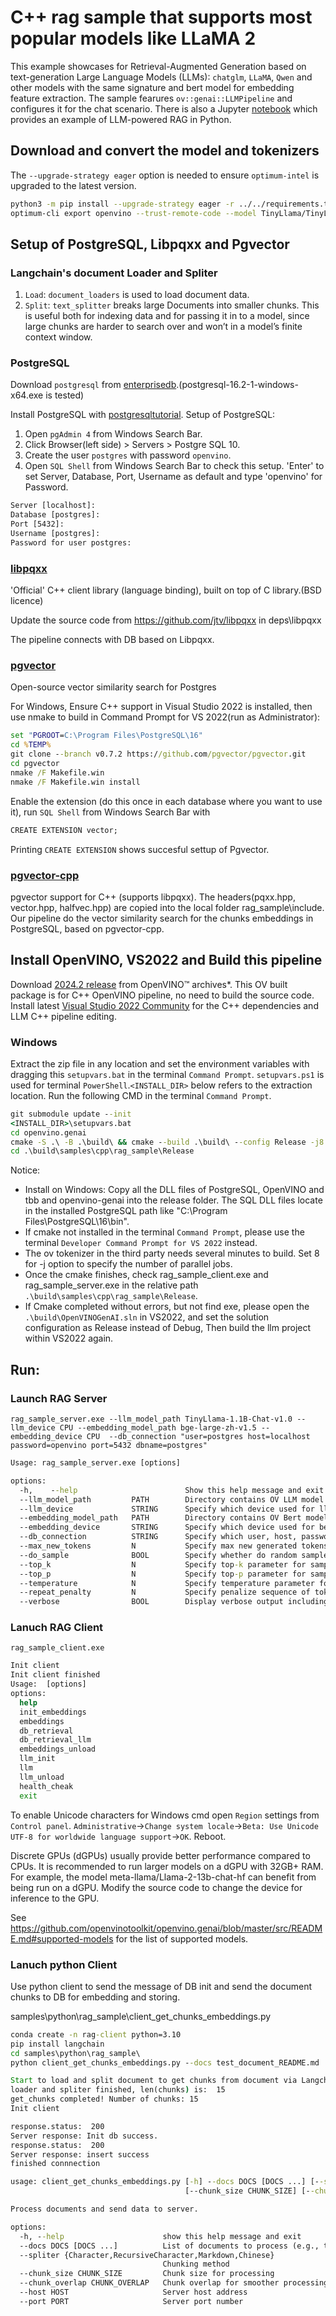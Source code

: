 # C++ rag sample that supports most popular models like LLaMA 2

This example showcases for Retrieval-Augmented Generation based on text-generation Large Language Models (LLMs): `chatglm`, `LLaMA`, `Qwen` and other models with the same signature and bert model for embedding feature extraction. The sample fearures `ov::genai::LLMPipeline` and configures it for the chat scenario. There is also a Jupyter [notebook](https://github.com/openvinotoolkit/openvino_notebooks/tree/main/notebooks/254-llm-chatbot) which provides an example of LLM-powered RAG in Python.

## Download and convert the model and tokenizers

The `--upgrade-strategy eager` option is needed to ensure `optimum-intel` is upgraded to the latest version.

```sh
python3 -m pip install --upgrade-strategy eager -r ../../requirements.txt
optimum-cli export openvino --trust-remote-code --model TinyLlama/TinyLlama-1.1B-Chat-v1.0 TinyLlama-1.1B-Chat-v1.0
```

## Setup of PostgreSQL, Libpqxx and Pgvector

### Langchain's document Loader and Spliter
1. `Load`: `document_loaders` is used to load document data.
2. `Split`: `text_splitter` breaks large Documents into smaller chunks. This is useful both for indexing data and for passing it in to a model, since large chunks are harder to search over and won’t in a model’s finite context window.

### PostgreSQL

Download `postgresql` from [enterprisedb](https://www.enterprisedb.com/downloads/postgres-postgresql-downloads).(postgresql-16.2-1-windows-x64.exe is tested)

Install PostgreSQL with [postgresqltutorial](https://www..com/postgresql-getting-started/install-postgresql/).
Setup of PostgreSQL:
1. Open `pgAdmin 4` from Windows Search Bar.
2. Click Browser(left side) > Servers > Postgre SQL 10.
3. Create the user `postgres` with password `openvino`.
4. Open `SQL Shell` from Windows Search Bar to check this setup. 'Enter' to set Server, Database, Port, Username as default and type 'openvino' for Password.
 
```bat
Server [localhost]: 
Database [postgres]:
Port [5432]:
Username [postgres]:
Password for user postgres:
```
### [libpqxx](https://github.com/jtv/libpqxx)
'Official' C++ client library (language binding), built on top of C library.(BSD licence)

Update the source code from https://github.com/jtv/libpqxx in deps\libpqxx



The pipeline connects with DB based on Libpqxx.

### [pgvector](https://github.com/pgvector/pgvector.git)
Open-source vector similarity search for Postgres

For Windows, Ensure C++ support in Visual Studio 2022 is installed, then use nmake to build in Command Prompt for VS 2022(run as Administrator):
```bat
set "PGROOT=C:\Program Files\PostgreSQL\16"
cd %TEMP%
git clone --branch v0.7.2 https://github.com/pgvector/pgvector.git
cd pgvector
nmake /F Makefile.win
nmake /F Makefile.win install
```
Enable the extension (do this once in each database where you want to use it), run `SQL Shell` from Windows Search Bar with
```bat
CREATE EXTENSION vector;
```
Printing `CREATE EXTENSION` shows succesful settup of Pgvector.

### [pgvector-cpp](https://github.com/pgvector/pgvector-cpp)
pgvector support for C++ (supports libpqxx). 
The headers(pqxx.hpp, vector.hpp, halfvec.hpp) are copied into the local folder rag_sample\include.
Our pipeline do the vector similarity search for the chunks embeddings in PostgreSQL, based on pgvector-cpp.

## Install OpenVINO, VS2022 and Build this pipeline

Download [2024.2 release](https://storage.openvinotoolkit.org/repositories/openvino/packages/2024.2/windows/) from OpenVINO™ archives*. This OV built package is for C++ OpenVINO pipeline, no need to build the source code.
Install latest [Visual Studio 2022 Community](https://visualstudio.microsoft.com/downloads/) for the C++ dependencies and LLM C++ pipeline editing.

### Windows

Extract the zip file in any location and set the environment variables with dragging this `setupvars.bat` in the terminal `Command Prompt`. `setupvars.ps1` is used for terminal `PowerShell`.`<INSTALL_DIR>` below refers to the extraction location.
Run the following CMD in the terminal `Command Prompt`.

```bat
git submodule update --init
<INSTALL_DIR>\setupvars.bat
cd openvino.genai
cmake -S .\ -B .\build\ && cmake --build .\build\ --config Release -j8
cd .\build\samples\cpp\rag_sample\Release
```
Notice:
- Install on Windows: Copy all the DLL files of PostgreSQL, OpenVINO and tbb and openvino-genai into the release folder. The SQL DLL files locate in the installed PostgreSQL path like "C:\Program Files\PostgreSQL\16\bin". 
- If cmake not installed in the terminal `Command Prompt`, please use the terminal `Developer Command Prompt for VS 2022` instead.
- The ov tokenizer in the third party needs several minutes to build. Set 8 for -j option to specify the number of parallel jobs. 
- Once the cmake finishes, check rag_sample_client.exe and rag_sample_server.exe in the relative path `.\build\samples\cpp\rag_sample\Release`. 
- If Cmake completed without errors, but not find exe, please open the `.\build\OpenVINOGenAI.sln` in VS2022, and set the solution configuration as Release instead of Debug, Then build the llm project within VS2022 again.

## Run:
### Launch RAG Server
`rag_sample_server.exe --llm_model_path TinyLlama-1.1B-Chat-v1.0 --llm_device CPU --embedding_model_path bge-large-zh-v1.5 --embedding_device CPU  --db_connection "user=postgres host=localhost password=openvino port=5432 dbname=postgres"`
```bat
Usage: rag_sample_server.exe [options]

options:
  -h,    --help                        Show this help message and exit
  --llm_model_path         PATH        Directory contains OV LLM model and tokenizers
  --llm_device             STRING      Specify which device used for llm inference
  --embedding_model_path   PATH        Directory contains OV Bert model and tokenizers
  --embedding_device       STRING      Specify which device used for bert inference
  --db_connection          STRING      Specify which user, host, password, port, dbname
  --max_new_tokens         N           Specify max new generated tokens (default: 256)
  --do_sample              BOOL        Specify whether do random sample (default: False)
  --top_k                  N           Specify top-k parameter for sampling (default: 0)
  --top_p                  N           Specify top-p parameter for sampling (default: 0.7)
  --temperature            N           Specify temperature parameter for sampling (default: 0.95)
  --repeat_penalty         N           Specify penalize sequence of tokens (default: 1.0, means no repeat penalty)
  --verbose                BOOL        Display verbose output including config/system/performance info
```
### Lanuch RAG Client
`rag_sample_client.exe`
```bat
Init client
Init client finished
Usage:  [options]
options:
  help
  init_embeddings
  embeddings
  db_retrieval
  db_retrieval_llm
  embeddings_unload
  llm_init
  llm
  llm_unload
  health_cheak
  exit
```
To enable Unicode characters for Windows cmd open `Region` settings from `Control panel`. `Administrative`->`Change system locale`->`Beta: Use Unicode UTF-8 for worldwide language support`->`OK`. Reboot.

Discrete GPUs (dGPUs) usually provide better performance compared to CPUs. It is recommended to run larger models on a dGPU with 32GB+ RAM. For example, the model meta-llama/Llama-2-13b-chat-hf can benefit from being run on a dGPU. Modify the source code to change the device for inference to the GPU.

See https://github.com/openvinotoolkit/openvino.genai/blob/master/src/README.md#supported-models for the list of supported models.

### Lanuch python Client
Use python client to send the message of DB init and send the document chunks to DB for embedding and storing.

samples\python\rag_sample\client_get_chunks_embeddings.py

```bat
conda create -n rag-client python=3.10
pip install langchain
cd samples\python\rag_sample\
python client_get_chunks_embeddings.py --docs test_document_README.md

Start to load and split document to get chunks from document via Langchain
loader and spliter finished, len(chunks) is:  15
get_chunks completed! Number of chunks: 15
Init client

response.status:  200
Server response: Init db success.
response.status:  200
Server response: insert success
finished connnection
```

```bat
usage: client_get_chunks_embeddings.py [-h] --docs DOCS [DOCS ...] [--spliter {Character,RecursiveCharacter,Markdown,Chinese}]
                                       [--chunk_size CHUNK_SIZE] [--chunk_overlap CHUNK_OVERLAP] [--host HOST] [--port PORT]

Process documents and send data to server.

options:
  -h, --help                      show this help message and exit
  --docs DOCS [DOCS ...]          List of documents to process (e.g., test_document_README.md)
  --spliter {Character,RecursiveCharacter,Markdown,Chinese}
                                  Chunking method
  --chunk_size CHUNK_SIZE         Chunk size for processing
  --chunk_overlap CHUNK_OVERLAP   Chunk overlap for smoother processing
  --host HOST                     Server host address
  --port PORT                     Server port number
  ```
